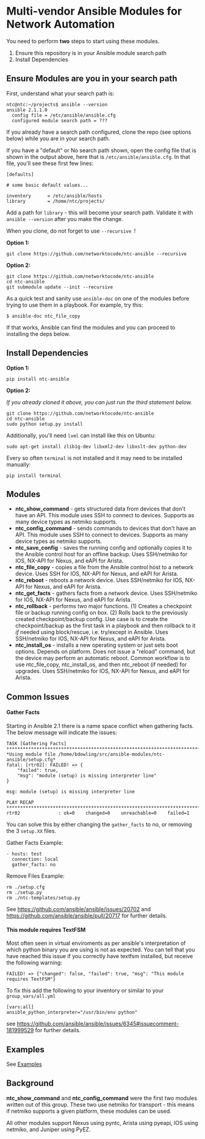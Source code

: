 
# Multi-vendor Ansible Modules for Network Automation

You need to perform **two** steps to start using these modules.

1. Ensure this repository is in your Ansible module search path
2. Install Dependencies 


## Ensure Modules are you in your search path

First, understand what your search path is:

```
ntc@ntc:~/projects$ ansible --version
ansible 2.1.1.0
  config file = /etc/ansible/ansible.cfg
  configured module search path = ???
```

If you already have a search path configured, clone the repo (see options below) while you are in your search path.

If you have a "default" or No search path shown, open the config file that is shown in the output above, here that is `/etc/ansible/ansible.cfg`.  In that file, you'll see these first few lines:

```
[defaults]

# some basic default values...

inventory      = /etc/ansible/hosts
library        = /home/ntc/projects/
```

Add a path for `library` - this will become your search path.  Validate it with `ansible --version` after you make the change.

When you clone, do not forget to use `--recursive `!

**Option 1:**

```
git clone https://github.com/networktocode/ntc-ansible --recursive
```

**Option 2:**

```
git clone https://github.com/networktocode/ntc-ansible
cd ntc-ansible
git submodule update --init --recursive
```


As a quick test and sanity use `ansible-doc` on one of the modules before trying to use them in a playbook.  For example, try this:

```
$ ansible-doc ntc_file_copy
```

If that works, Ansible can find the modules and you can proceed to installing the deps below.


## Install Dependencies

**Option 1:**

```
pip install ntc-ansible
```

**Option 2:**

_If you already cloned it above, you can just run the third statement below._

```
git clone https://github.com/networktocode/ntc-ansible
cd ntc-ansible
sudo python setup.py install
```


Additionally, you'll need `lxml` can install like this on Ubuntu:

```
sudo apt-get install zlib1g-dev libxml2-dev libxslt-dev python-dev
```

Every so often `terminal` is not installed and it may need to be installed manually:

```
pip install terminal
```


## Modules

  * **ntc_show_command** - gets structured data from devices that don't have an API.  This module uses SSH to connect to devices.  Supports as many device types as netmiko supports.
  * **ntc_config_command** - sends commands to devices that don't have an API.  This module uses SSH to connect to devices.  Supports as many device types as netmiko supports.
  * **ntc_save_config** - saves the running config and optionally copies it to the Ansible control host for an offline backup.  Uses SSH/netmiko for IOS, NX-API for Nexus, and eAPI for Arista.
  * **ntc_file_copy** - copies a file from the Ansible control host to a network device. Uses SSH for IOS, NX-API for Nexus, and eAPI for Arista.
  * **ntc_reboot** - reboots a network device. Uses SSH/netmiko for IOS, NX-API for Nexus, and eAPI for Arista.
  * **ntc_get_facts** - gathers facts from a network device.  Uses SSH/netmiko for IOS, NX-API for Nexus, and eAPI for Arista.
  * **ntc_rollback** - performs two major functions.  (1) Creates a checkpoint file or backup running config on box. (2) Rolls back to the previously created checkpoint/backup config.  Use case is to create the checkpoint/backup as the first task in a playbook and then rollback to it _if_ needed using block/rescue, i.e. try/except in Ansible. Uses SSH/netmiko for IOS, NX-API for Nexus, and eAPI for Arista.
  * **ntc_install_os** - installs a new operating system or just sets boot options.  Depends on platform.  Does not issue a "reload" command, but the device may perform an automatic reboot.  Common workflow is to use ntc_file_copy, ntc_install_os, and then ntc_reboot (if needed) for upgrades.  Uses SSH/netmiko for IOS, NX-API for Nexus, and eAPI for Arista.

## Common Issues

#### Gather Facts

Starting in Ansible 2.1 there is a name space conflict when gathering facts. The below message will indicate the issues:

```
TASK [Gathering Facts] *************************************************************************
*Using module file /home/bdowling/src/ansible-modules/ntc-ansible/setup.cfg*
fatal: [rtr02]: FAILED! => {
    "failed": true, 
    "msg": "module (setup) is missing interpreter line"
}

msg: module (setup) is missing interpreter line

PLAY RECAP *************************************************************************************
rtr02              : ok=0    changed=0    unreachable=0    failed=1   
```

You can solve this by either changing the `gather_facts` to no, or removing the 3 `setup.XX` files.

Gather Facts Example: 
```
- hosts: test
  connection: local
  gather_facts: no
```

Remove Files Example:
```
rm ./setup.cfg
rm ./setup.py
rm ./ntc-templates/setup.py
```
See https://github.com/ansible/ansible/issues/20702 and https://github.com/ansible/ansible/pull/20717 for further details.

#### This module requires TextFSM

Most often seen in virtual enviroments as per ansible's interpretation of which python binary you are using is not as expected. You can tell that you have reached this issue if you correctly have textfsm installed, but receive the following warning:

```
FAILED! => {"changed": false, "failed": true, "msg": "This module requires TextFSM"}
```
To fix this add the following to your inventory or similar to your `group_vars/all.yml`

```
[vars:all]
ansible_python_interpreter="/usr/bin/env python"
```
see https://github.com/ansible/ansible/issues/6345#issuecomment-181999529 for further details. 

## Examples

See [Examples](examples.md)

## Background

**ntc_show_command** and **ntc_config_command** were the first two modules written out of this group.  These two use netmiko for transport - this means if netmiko supports a given platform, these modules can be used.

All other modules support Nexus using pyntc, Arista using pyeapi, IOS using netmiko, and Juniper using PyEZ.

